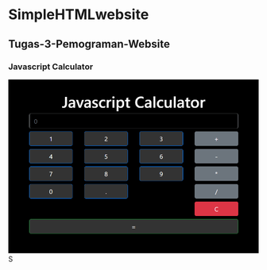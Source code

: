 # SimpleHTMLwebsite
## Tugas-3-Pemograman-Website
### Javascript Calculator

![ListenEmpage](/Tugas-3-Pemograman-Website/calculator.png)S
